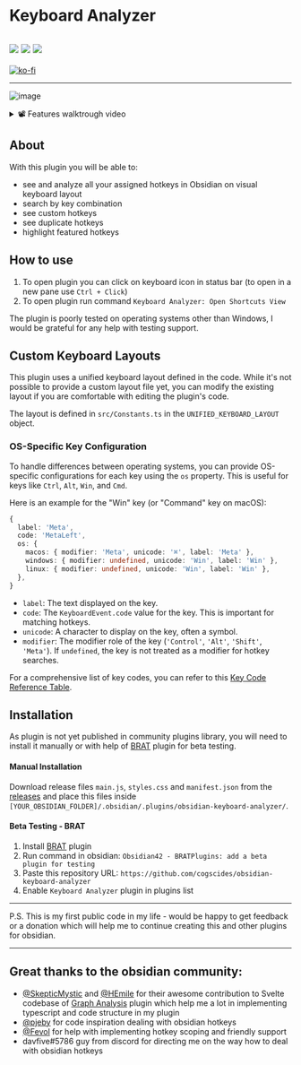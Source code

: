 # Keyboard Analyzer

## ![](https://img.shields.io/badge/Windows-Ok-brightgreen) ![](https://img.shields.io/badge/Android-Ok-brightgreen) ![](https://img.shields.io/badge/MacOS-Bugs-red)

[![ko-fi](https://ko-fi.com/img/githubbutton_sm.svg)](https://ko-fi.com/S6S5E6K74)

---

![image](https://user-images.githubusercontent.com/50235526/208871771-f1feb390-1d4e-4ea4-b2c9-7696b18a2f8f.png)

<details><summary>📽️ Features walktrough video</summary>
<br>
<video src="https://user-images.githubusercontent.com/50235526/185812119-392b895c-ebd5-48df-accf-98933ef8a234.mp4" controls></video>
</details>

## About

With this plugin you will be able to:

- see and analyze all your assigned hotkeys in Obsidian on visual keyboard
  layout
- search by key combination
- see custom hotkeys
- see duplicate hotkeys
- highlight featured hotkeys

## How to use

1. To open plugin you can click on keyboard icon in status bar (to open in a new
   pane use `Ctrl + Click`)
2. To open plugin run command `Keyboard Analyzer: Open Shortcuts View`

The plugin is poorly tested on operating systems other than Windows, I would be
grateful for any help with testing support.

## Custom Keyboard Layouts

This plugin uses a unified keyboard layout defined in the code. While it's not possible to provide a custom layout file yet, you can modify the existing layout if you are comfortable with editing the plugin's code.

The layout is defined in `src/Constants.ts` in the `UNIFIED_KEYBOARD_LAYOUT` object.

### OS-Specific Key Configuration

To handle differences between operating systems, you can provide OS-specific configurations for each key using the `os` property. This is useful for keys like `Ctrl`, `Alt`, `Win`, and `Cmd`.

Here is an example for the "Win" key (or "Command" key on macOS):

```typescript
{
  label: 'Meta',
  code: 'MetaLeft',
  os: {
    macos: { modifier: 'Meta', unicode: '⌘', label: 'Meta' },
    windows: { modifier: undefined, unicode: 'Win', label: 'Win' },
    linux: { modifier: undefined, unicode: 'Win', label: 'Win' },
  },
}
```

- `label`: The text displayed on the key.
- `code`: The `KeyboardEvent.code` value for the key. This is important for matching hotkeys.
- `unicode`: A character to display on the key, often a symbol.
- `modifier`: The modifier role of the key (`'Control'`, `'Alt'`, `'Shift'`, `'Meta'`). If `undefined`, the key is not treated as a modifier for hotkey searches.

For a comprehensive list of key codes, you can refer to this [Key Code Reference Table](https://www.toptal.com/developers/keycode).

## Installation

As plugin is not yet published in community plugins library, you will need to install it manually or with
help of [BRAT](https://github.com/TfTHacker/obsidian42-brat) plugin for beta
testing.

#### Manual Installation

Download release files `main.js`, `styles.css` and `manifest.json` from the
[releases](https://github.com/cogscides/obsidian-keyboard-analyzer/releases) and
place this files inside
`[YOUR_OBSIDIAN_FOLDER]/.obsidian/.plugins/obsidian-keyboard-analyzer/`.

#### Beta Testing - BRAT

1. Install [BRAT](https://github.com/TfTHacker/obsidian42-brat) plugin
2. Run command in obsidian:
   `Obsidian42 - BRATPlugins: add a beta plugin for testing`
3. Paste this repository URL:
   `https://github.com/cogscides/obsidian-keyboard-analyzer`
4. Enable `Keyboard Analyzer` plugin in plugins list

---

P.S. This is my first public code in my life - would be happy to get feedback or
a donation which will help me to continue creating this and other plugins for
obsidian.

---

## Great thanks to the obsidian community:

- [@SkepticMystic](https://github.com/SkepticMystic) and
  [@HEmile](https://github.com/HEmile) for their awesome contribution to Svelte
  codebase of [Graph Analysis](https://github.com/SkepticMystic/graph-analysis)
  plugin which help me a lot in implementing typescript and code structure in my
  plugin
- [@pjeby](https://github.com/pjeby) for code inspiration dealing with obsidian
  hotkeys
- [@Fevol](https://github.com/Fevol) for help with implementing hotkey scoping
  and friendly support
- davfive#5786 guy from discord for directing me on the way how to deal with
  obsidian hotkeys
